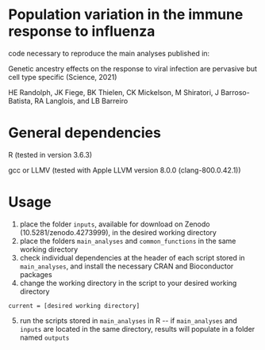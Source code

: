 # Population variation in the immune response to influenza
code necessary to reproduce the main analyses published in:

Genetic ancestry effects on the response to viral infection are pervasive but cell type specific (Science, 2021)

HE Randolph, JK Fiege, BK Thielen, CK Mickelson, M Shiratori, J Barroso-Batista, RA Langlois, and LB Barreiro

# General dependencies
R (tested in version 3.6.3)

gcc or LLMV (tested with Apple LLVM version 8.0.0 (clang-800.0.42.1))

# Usage
1. place the folder `inputs`, available for download on Zenodo (10.5281/zenodo.4273999), in the desired working directory
2. place the folders `main_analyses` and `common_functions` in the same working directory
3. check individual dependencies at the header of each script stored in `main_analyses`, and install the necessary CRAN and Bioconductor packages
4. change the working directory in the script to your desired working directory
```
current = [desired working directory]
```
5. run the scripts stored in `main_analyses` in R -- if `main_analyses` and `inputs` are located in the same directory, results will populate in a folder named `outputs`
